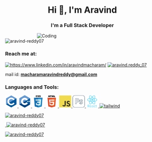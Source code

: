 <h1 align="center">Hi 👋, I'm Aravind</h1>
<h3 align="center">I'm a Full Stack Developer</h3>
<img align="right" alt="Coding" width="400" src="https://whosarghya.netlify.app/content/giphy.gif">
<p align="left"> <img src="https://komarev.com/ghpvc/?username=aravind-reddy07&label=Profile%20views&color=0e75b6&style=flat" alt="aravind-reddy07" /> </p>

<h3 align="left">Reach me at:</h3>
<p align="left">
<a href="https://linkedin.com/in/https://www.linkedin.com/in/aravindmacharam/" target="blank"><img align="center" src="https://raw.githubusercontent.com/rahuldkjain/github-profile-readme-generator/master/src/images/icons/Social/linked-in-alt.svg" alt="https://www.linkedin.com/in/aravindmacharam/" height="30" width="40" /></a>
<a href="https://instagram.com/aravind.reddy_07" target="blank"><img align="center" src="https://raw.githubusercontent.com/rahuldkjain/github-profile-readme-generator/master/src/images/icons/Social/instagram.svg" alt="aravind.reddy_07" height="30" width="40" /></a>
</p>

mail id: **macharamaravindreddy@gmail.com**

<h3 align="left">Languages and Tools:</h3>
<p align="left"> <a href="https://www.cprogramming.com/" target="_blank" rel="noreferrer"> <img src="https://raw.githubusercontent.com/devicons/devicon/master/icons/c/c-original.svg" alt="c" width="40" height="40"/> </a> <a href="https://www.w3schools.com/cpp/" target="_blank" rel="noreferrer"> <img src="https://raw.githubusercontent.com/devicons/devicon/master/icons/cplusplus/cplusplus-original.svg" alt="cplusplus" width="40" height="40"/> </a> <a href="https://www.w3schools.com/css/" target="_blank" rel="noreferrer"> <img src="https://raw.githubusercontent.com/devicons/devicon/master/icons/css3/css3-original-wordmark.svg" alt="css3" width="40" height="40"/> </a> <a href="https://www.w3.org/html/" target="_blank" rel="noreferrer"> <img src="https://raw.githubusercontent.com/devicons/devicon/master/icons/html5/html5-original-wordmark.svg" alt="html5" width="40" height="40"/> </a> <a href="https://developer.mozilla.org/en-US/docs/Web/JavaScript" target="_blank" rel="noreferrer"> <img src="https://raw.githubusercontent.com/devicons/devicon/master/icons/javascript/javascript-original.svg" alt="javascript" width="40" height="40"/> </a> <a href="https://www.photoshop.com/en" target="_blank" rel="noreferrer"> <img src="https://raw.githubusercontent.com/devicons/devicon/master/icons/photoshop/photoshop-line.svg" alt="photoshop" width="40" height="40"/> </a> <a href="https://reactjs.org/" target="_blank" rel="noreferrer"> <img src="https://raw.githubusercontent.com/devicons/devicon/master/icons/react/react-original-wordmark.svg" alt="react" width="40" height="40"/> </a> <a href="https://tailwindcss.com/" target="_blank" rel="noreferrer"> <img src="https://www.vectorlogo.zone/logos/tailwindcss/tailwindcss-icon.svg" alt="tailwind" width="40" height="40"/>  </p>

<p align="left"> <!-- Your existing icons and tools go here --> </p>

<!-- Your GitHub stats -->
<p align="left"><img  src="https://github-readme-stats.vercel.app/api/top-langs?username=aravind-reddy07&show_icons=true&locale=en&layout=compact" alt="aravind-reddy07" /></p>

<p align="left"> <img  src="https://github-readme-stats.vercel.app/api?username=aravind-reddy07&show_icons=true&locale=en" alt="aravind-reddy07" /></p>

<!-- Contributions, current streak, and longest streak -->
<p align="left">
  <img src="https://github-readme-streak-stats.herokuapp.com/?user=aravind-reddy07" alt="aravind-reddy07" />
</p>
